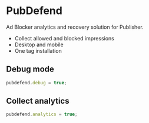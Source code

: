# PubDefend
Ad Blocker analytics and recovery solution for Publisher.
- Collect allowed and blocked impressions
- Desktop and mobile
- One tag installation

## Debug mode
```javascript
pubdefend.debug = true;
```

## Collect analytics
```javascript
pubdefend.analytics = true;
```
